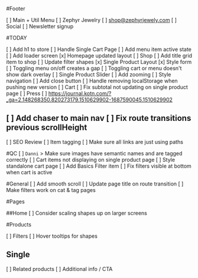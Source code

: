 #Footer

[ ] Main + Util Menu
[ ] Zephyr Jewelry
[ ] shop@zephyrjewely.com
[ ] Social
[ ] Newsletter signup

#TODAY

[ ] Add h1 to store
[ ] Handle Single Cart Page
[ ] Add menu item active state
[ ] Add loader screen
[x] Homepage updated layout
[ ] Shop
  [ ] Add title grid item to shop
  [ ] Update filter shapes
[x] Single Product Layout
  [x] Style form
  [ ] Toggling menu on/off creates a gap
  [ ] Toggling cart or menu doesn't show dark overlay
  [ ] Single Product Slider
    [ ] Add zooming
    [ ] Style navigation
  [ ] Add close button
[ ] Handle removing localStorage when pushing new version
[ ] Cart
  [ ] Fix subtotal not updating on single product page
[ ] Press
  [ ] https://journal.kotn.com/?_ga=2.148268350.820273179.1510629902-1687590045.1510629902

[ ] Add chaser to main nav
[ ] Fix route transitions previous scrollHeight
------

[ ] SEO Review
[ ] Item tagging
[ ] Make sure all links are just using paths

#QC
[ ] `Danni` > Make sure images have semantic names and are tagged correctly
[ ] Cart items not displaying on single product page
[ ] Style standalone cart page
[ ] Add Basics Filter item
[ ] Fix filters visible at bottom when cart is active

#General
[ ] Add smooth scroll
[ ] Update page title on route transition
[ ] Make filters work on cat & tag pages

#Pages

##Home
[ ] Consider scaling shapes up on larger screens

#Products

[ ] Filters
  [ ] Hover tooltips for shapes

## Single
[ ] Related products
[ ] Additional info / CTA
